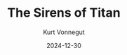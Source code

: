 ---
title: The Sirens of Titan
book: the-sirens-of-titan
author: Kurt Vonnegut
kindle: false
spoilers: false
date: 2024-12-30
---